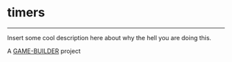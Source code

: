 # timers
-------------------

Insert some cool description here about why the hell you are doing this.

A [GAME-BUILDER][game-builder] project

[game-builder]: http://diegomarquez.github.io/game-builder